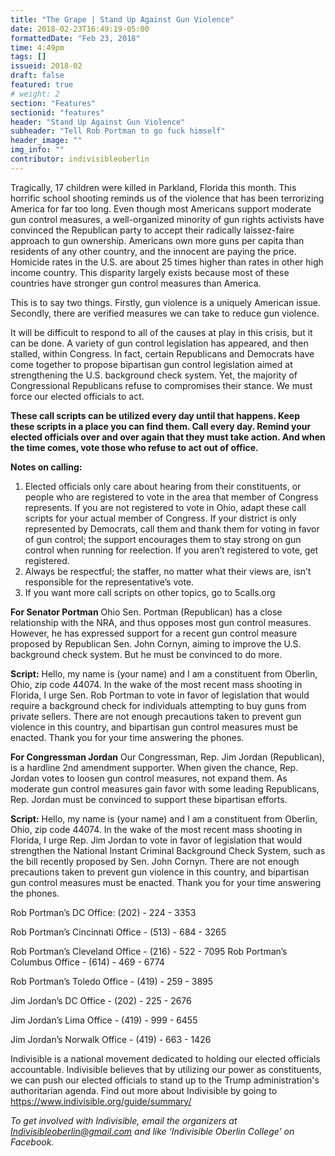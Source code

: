 ```yaml
---
title: "The Grape | Stand Up Against Gun Violence"
date: 2018-02-23T16:49:19-05:00
formattedDate: "Feb 23, 2018"
time: 4:49pm
tags: []
issueid: 2018-02
draft: false
featured: true
# weight: 2 
section: "Features"
sectionid: "features"
header: "Stand Up Against Gun Violence"
subheader: "Tell Rob Portman to go fuck himself"
header_image: ""
img_info: ""
contributor: indivisibleoberlin
---
```


Tragically, 17 children were killed in Parkland, Florida this month. This horrific school shooting reminds us of the violence that has been terrorizing America for far too long. Even though most Americans support moderate gun control measures, a well-organized minority of gun rights activists have convinced the Republican party to accept their radically laissez-faire approach to gun ownership. Americans own more guns per capita than residents of any other country, and the innocent are paying the price. Homicide rates in the U.S. are about 25 times higher than rates in other high income country. This disparity largely exists because most of these countries have stronger gun control measures than America. 

This is to say two things. Firstly, gun violence is a uniquely American issue. Secondly, there are verified measures we can take to reduce gun violence.

It will be difficult to respond to all of the causes at play in this crisis, but it can be done. A variety of gun control legislation has appeared, and then stalled, within Congress. In fact, certain Republicans and Democrats have come together to propose bipartisan gun control legislation aimed at strengthening the U.S. background check system. Yet, the majority of Congressional Republicans refuse to compromises their stance. We must force our elected officials to act.

**These call scripts can be utilized every day until that happens. Keep these scripts in a place you can find them. Call every day. Remind your elected officials over and over again that they must take action. And when the time comes, vote those who refuse to act out of office.**

**Notes on calling:**

1. Elected officials only care about hearing from their constituents, or people who are registered to vote in the area that member of Congress represents. If you are not registered to vote in Ohio, adapt these call scripts for your actual member of Congress. If your district is only represented by Democrats, call them and thank them for voting in favor of gun control; the support encourages them to stay strong on gun control when running for reelection. If you aren’t registered to vote, get registered. 
2. Always be respectful; the staffer, no matter what their views are, isn’t responsible for the representative’s vote. 
3. If you want more call scripts on other topics, go to 5calls.org

**For Senator Portman**
Ohio Sen. Portman (Republican) has a close relationship with the NRA, and thus opposes most gun control measures. However, he has expressed support for a recent gun control measure proposed by Republican Sen. John Cornyn, aiming to improve the U.S. background check system. But he must be convinced to do more.

**Script:** Hello, my name is (your name) and I am a constituent from Oberlin, Ohio, zip code 44074. In the wake of the most recent mass shooting in Florida, I urge Sen. Rob Portman to vote in favor of legislation that would require a background check for individuals attempting to buy guns from private sellers. There are not enough precautions taken to prevent gun violence in this country, and bipartisan gun control measures must be enacted. Thank you for your time answering the phones.

**For Congressman Jordan**
Our Congressman, Rep. Jim Jordan (Republican), is a hardline 2nd amendment supporter. When given the chance, Rep. Jordan votes to loosen gun control measures, not expand them. As moderate gun control measures gain favor with some leading Republicans, Rep. Jordan must be convinced to support these bipartisan efforts.

**Script:** Hello, my name is (your name) and I am a constituent from Oberlin, Ohio, zip code 44074. In the wake of the most recent mass shooting in Florida, I urge Rep. Jim Jordan to vote in favor of legislation that would strengthen the National Instant Criminal Background Check System, such as the bill recently proposed by Sen. John Cornyn. There are not enough precautions taken to prevent gun violence in this country, and bipartisan gun control measures must be enacted. Thank you for your time answering the phones.

Rob Portman’s DC Office: (202) - 224 - 3353

Rob Portman’s Cincinnati Office - (513) - 684 - 3265

Rob Portman’s Cleveland Office - (216) - 522 - 7095
Rob Portman’s Columbus Office - (614) - 469 - 6774

Rob Portman’s Toledo Office - (419) - 259 - 3895

Jim Jordan’s DC Office - (202) - 225 - 2676

Jim Jordan’s Lima Office - (419) - 999 - 6455

Jim Jordan’s Norwalk Office - (419) - 663 - 1426

Indivisible is a national movement dedicated to holding our elected officials accountable. Indivisible believes that by utilizing our power as constituents, we can push our elected officials to stand up to the Trump administration's authoritarian agenda. Find out more about Indivisible by going to https://www.indivisible.org/guide/summary/

*To get involved with Indivisible, email the organizers at Indivisibleoberlin@gmail.com and like ‘Indivisible Oberlin College’ on Facebook.*
